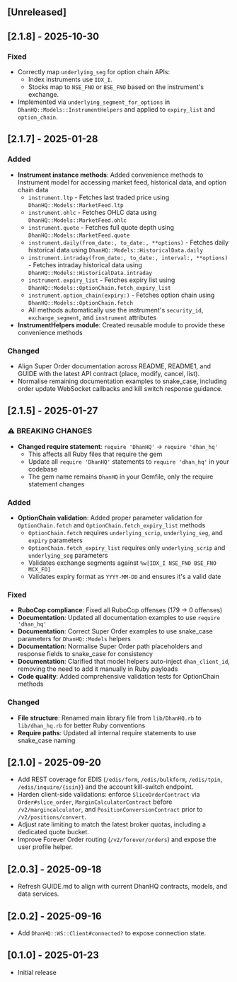 ## [Unreleased]

## [2.1.8] - 2025-10-30

### Fixed
- Correctly map `underlying_seg` for option chain APIs:
  - Index instruments use `IDX_I`.
  - Stocks map to `NSE_FNO` or `BSE_FNO` based on the instrument's exchange.
- Implemented via `underlying_segment_for_options` in `DhanHQ::Models::InstrumentHelpers` and applied to `expiry_list` and `option_chain`.

## [2.1.7] - 2025-01-28

### Added
- **Instrument instance methods**: Added convenience methods to Instrument model for accessing market feed, historical data, and option chain data
  - `instrument.ltp` - Fetches last traded price using `DhanHQ::Models::MarketFeed.ltp`
  - `instrument.ohlc` - Fetches OHLC data using `DhanHQ::Models::MarketFeed.ohlc`
  - `instrument.quote` - Fetches full quote depth using `DhanHQ::Models::MarketFeed.quote`
  - `instrument.daily(from_date:, to_date:, **options)` - Fetches daily historical data using `DhanHQ::Models::HistoricalData.daily`
  - `instrument.intraday(from_date:, to_date:, interval:, **options)` - Fetches intraday historical data using `DhanHQ::Models::HistoricalData.intraday`
  - `instrument.expiry_list` - Fetches expiry list using `DhanHQ::Models::OptionChain.fetch_expiry_list`
  - `instrument.option_chain(expiry:)` - Fetches option chain using `DhanHQ::Models::OptionChain.fetch`
  - All methods automatically use the instrument's `security_id`, `exchange_segment`, and `instrument` attributes
- **InstrumentHelpers module**: Created reusable module to provide these convenience methods

### Changed
- Align Super Order documentation across README, README1, and GUIDE with the latest API contract (place, modify, cancel, list).
- Normalise remaining documentation examples to snake_case, including order update WebSocket callbacks and kill switch response guidance.

## [2.1.5] - 2025-01-27

### ⚠️ BREAKING CHANGES
- **Changed require statement**: `require 'DhanHQ'` → `require 'dhan_hq'`
  - This affects all Ruby files that require the gem
  - Update all `require 'DhanHQ'` statements to `require 'dhan_hq'` in your codebase
  - The gem name remains `DhanHQ` in your Gemfile, only the require statement changes

### Added
- **OptionChain validation**: Added proper parameter validation for `OptionChain.fetch` and `OptionChain.fetch_expiry_list` methods
  - `OptionChain.fetch` requires `underlying_scrip`, `underlying_seg`, and `expiry` parameters
  - `OptionChain.fetch_expiry_list` requires only `underlying_scrip` and `underlying_seg` parameters
  - Validates exchange segments against `%w[IDX_I NSE_FNO BSE_FNO MCX_FO]`
  - Validates expiry format as `YYYY-MM-DD` and ensures it's a valid date

### Fixed
- **RuboCop compliance**: Fixed all RuboCop offenses (179 → 0 offenses)
- **Documentation**: Updated all documentation examples to use `require 'dhan_hq'`
- **Documentation**: Correct Super Order examples to use snake_case parameters for `DhanHQ::Models` helpers
- **Documentation**: Normalise Super Order path placeholders and response fields to snake_case for consistency
- **Documentation**: Clarified that model helpers auto-inject `dhan_client_id`, removing the need to add it manually in Ruby payloads
- **Code quality**: Added comprehensive validation tests for OptionChain methods

### Changed
- **File structure**: Renamed main library file from `lib/DhanHQ.rb` to `lib/dhan_hq.rb` for better Ruby conventions
- **Require paths**: Updated all internal require statements to use snake_case naming

## [2.1.0] - 2025-09-20

- Add REST coverage for EDIS (`/edis/form`, `/edis/bulkform`, `/edis/tpin`, `/edis/inquire/{isin}`) and the account kill-switch endpoint.
- Harden client-side validations: enforce `SliceOrderContract` via `Order#slice_order`, `MarginCalculatorContract` before `/v2/margincalculator`, and `PositionConversionContract` prior to `/v2/positions/convert`.
- Adjust rate limiting to match the latest broker quotas, including a dedicated quote bucket.
- Improve Forever Order routing (`/v2/forever/orders`) and expose the user profile helper.

## [2.0.3] - 2025-09-18

- Refresh GUIDE.md to align with current DhanHQ contracts, models, and data services.

## [2.0.2] - 2025-09-16

- Add `DhanHQ::WS::Client#connected?` to expose connection state.

## [0.1.0] - 2025-01-23

- Initial release
